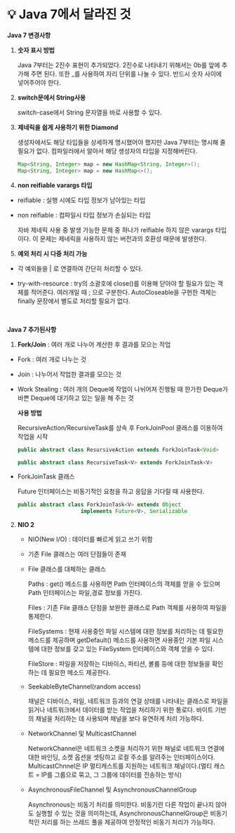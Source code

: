 # 💡 **Java 7에서 달라진 것**

**Java 7 변경사항**

1. **숫자 표시 방법**

    Java 7부터는 2진수 표현이 추가되었다. 2진수로 나타내기 위해서는 0b를 앞에 추가해 주면 된다. 또한 _를 사용하여 자리 단위를 나눌 수 있다. 반드시 숫자 사이에 넣어주어야 한다.

2. **switch문에서 String사용**

    switch-case에서 String 문자열을 바로 사용할 수 있다.

3. **제네릭을 쉽게 사용하기 위한 Diamond**

    생성자에서도 해당 타입들을 상세하게 명시했어야 했지만 Java 7부터는 명시해 줄 필요가 없다. 컴파일러에서 알아서 해당 생성자의 타입을 지정해버린다.

    ```java
    Map<String, Integer> map = new HashMap<String, Integer>();
    Map<String, Integer> map = new HashMap<>();
    ```

4. **non reifiable varargs 타입**

  - reifiable : 실행 시에도 타입 정보가 남아있는 타입
  - non reifiable : 컴파일시 타입 정보가 손실되는 타입

    자바 제네릭 사용 중 발생 가능한 문제 중 하나가 reifiable 하지 않은 varargs 타입이다. 이 문제는 제네릭을 사용하지 않는 버전과의 호환성 때문에 발생한다.

5. **예외 처리 시 다중 처리 가능**

  - 각 예외들을 | 로 연결하여 간단히 처리할 수 있다.

  - try-with-resource : try의 소괄호에 close()를 이용해 닫아야 할 필요가 있는 객체를 적어준다. 여러개일 때 ; 으로 구분한다. AutoCloseable을 구현한 객체는 finally 문장에서 별도로 처리할 필요가 없다.

<br>


**Java 7 추가된사항**

1. **Fork/Join** : 여러 개로 나누어 계산한 후 결과를 모으는 작업

  - Fork : 여러 개로 나누는 것
  - Join : 나누어서 작업한 결과를 모으는 것
  - Work Stealing : 여러 개의 Deque에 작업이 나뉘어져 진행될 때 한가한 Deque가 바쁜 Deque에 대기하고 있는 일을 해 주는 것

    **사용 방법**

    RecursiveAction/RecursiveTask를 상속 후 ForkJoinPool 클래스를 이용하여 작업을 시작

    ```java
    public abstract class ResursiveAction extends ForkJoinTask<Void>
    ```
    ```java
    public abstract class RecursiveTask<V> extends ForkJoinTask<V>
    ```

  - ForkJoinTask 클래스

    Future 인터페이스는 비동기적인 요청을 하고 응답을 기다릴 때 사용한다.

    ```java
    public abstract class ForkJoinTask<V> extends Object 
                        implements Future<V>, Serializable
    ```

2. **NIO 2**

    - NIO(New I/O) : 데이터를 빠르게 읽고 쓰기 위함
    - 기존 File 클래스는 여러 단점들이 존재

    - File 클래스를 대체하는 클래스

      Paths : get() 메소드를 사용하면 Path 인터페이스의 객체를 얻을 수 있으며 Path 인터페이스는 파일,경로 정보를 가진다.

      Files : 기존 File 클래스 단점을 보완한 클래스로 Path 객체를 사용하여 파일을 통제한다.

      FileSystems : 현재 사용중인 파일 시스템에 대한 정보를 처리하는 데 필요한 메소드를 제공하며 getDefault() 메소드를 사용하면 사용중인 기본 파일 시스템에 대한 정보를 갖고 있는 FileSystem 인터페이스와 객체 얻을 수 있다.

      FileStore : 파일을 저장하는 디바이스, 파티션, 볼륨 등에 대한 정보들을 확인하는 데 필요한 메소드 제공한다.

    - SeekableByteChannel(random access)

      채널은 디바이스, 파일, 네트워크 등과의 연걸 상태를 나타내는 클래스로 파일을 읽거나 네트워크에서 데이터를 받는 작업을 처리하기 위한 통로다. 바이트 기반의 채널을 처리하는 데 사용되며 채널을 보다 유연하게 처리 가능하다.

    - NetworkChannel 및 MulticastChannel

      NetworkChannel은 네트워크 소켓을 처리하기 위한 채널로 네트워크 연결에 대한 바인딩, 소켓 옵션을 셋팅하고 로컬 주소를 알려주는 인터페이스이다. MulticastChnnel은 IP 멀티캐스트를 지원하는 네트워크 채널이다.(멀티 캐스트 = IP를 그룹으로 묶고, 그 그룹에 데이터를 전송하는 방식)

    - AsynchronousFileChannel 및 AsynchronousChannelGroup

      Asynchronous는 비동기 처리를 의미한다. 비동기란 다른 작업이 끝나지 않아도 실행할 수 있는 것을 의미하는데, AsynchronousChannelGroup은 비동기적인 처리를 하는 쓰레드 풀을 제공하여 안정적인 비동기 처리가 가능하다.
